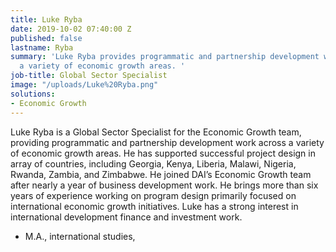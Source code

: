 ```yaml
---
title: Luke Ryba
date: 2019-10-02 07:40:00 Z
published: false
lastname: Ryba
summary: 'Luke Ryba provides programmatic and partnership development work across
  a variety of economic growth areas. '
job-title: Global Sector Specialist
image: "/uploads/Luke%20Ryba.png"
solutions:
- Economic Growth
---
```


Luke Ryba is a Global Sector Specialist for the Economic Growth team, providing programmatic and partnership development work across a variety of economic growth areas. He has supported successful project design in array of countries, including Georgia, Kenya, Liberia, Malawi, Nigeria, Rwanda, Zambia, and Zimbabwe. He joined DAI’s Economic Growth team after nearly a year of business development work. He brings more than six years of experience working on program design primarily focused on international economic growth initiatives. Luke has a strong interest in international development finance and investment work. 

* M.A., international studies, 